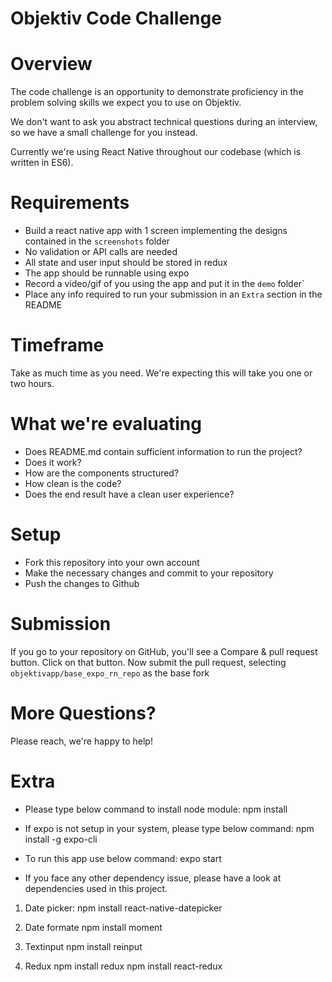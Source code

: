 # Objektiv Code Challenge

# Overview

The code challenge is an opportunity to demonstrate proficiency in the problem solving skills we expect you to use on Objektiv.

We don't want to ask you abstract technical questions during an interview, so we have a small challenge for you instead.

Currently we're using React Native throughout our codebase (which is written in ES6).

# Requirements

- Build a react native app with 1 screen implementing the designs contained in the `screenshots` folder
- No validation or API calls are needed
- All state and user input should be stored in redux
- The app should be runnable using expo
- Record a video/gif of you using the app and put it in the `demo` folder`
- Place any info required to run your submission in an `Extra` section in the README

# Timeframe

Take as much time as you need. We're expecting this will take you one or two hours.

# What we're evaluating

- Does README.md contain sufficient information to run the project?
- Does it work?
- How are the components structured?
- How clean is the code?
- Does the end result have a clean user experience?

# Setup
- Fork this repository into your own account
- Make the necessary changes and commit to your repository
- Push the changes to Github

# Submission

If you go to your repository on GitHub, you'll see a Compare & pull request button. Click on that button.
Now submit the pull request, selecting `objektivapp/base_expo_rn_repo` as the base fork

# More Questions?

Please reach, we're happy to help!

# Extra

- Please type below command to install node module:
npm install

- If expo is not setup in your system, please type below command:
npm install -g expo-cli

- To run this app use below command:
expo start

- If you face any other dependency issue, please have a look at dependencies used in this project.

1.  Date picker:
    npm install react-native-datepicker

2.  Date formate
    npm install moment

3.  Textinput
    npm install reinput

4.  Redux
    npm install redux 
    npm install react-redux

